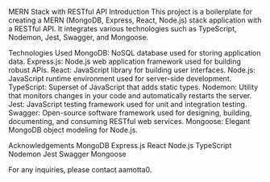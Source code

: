 MERN Stack with RESTful API
Introduction
This project is a boilerplate for creating a MERN (MongoDB, Express, React, Node.js) stack application with a RESTful API. It integrates various technologies such as TypeScript, Nodemon, Jest, Swagger, and Mongoose.

Technologies Used
MongoDB: NoSQL database used for storing application data.
Express.js: Node.js web application framework used for building robust APIs.
React: JavaScript library for building user interfaces.
Node.js: JavaScript runtime environment used for server-side development.
TypeScript: Superset of JavaScript that adds static types.
Nodemon: Utility that monitors changes in your code and automatically restarts the server.
Jest: JavaScript testing framework used for unit and integration testing.
Swagger: Open-source software framework used for designing, building, documenting, and consuming RESTful web services.
Mongoose: Elegant MongoDB object modeling for Node.js.

Acknowledgements
MongoDB
Express.js
React
Node.js
TypeScript
Nodemon
Jest
Swagger
Mongoose

For any inquiries, please contact aamotta0.
